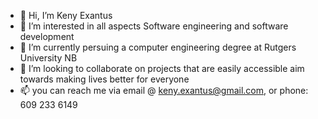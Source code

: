 - 👋 Hi, I’m Keny Exantus
- 👀 I’m interested in all aspects Software engineering and software development 
- 🌱 I’m currently persuing a computer engineering degree at Rutgers University NB
- 💞️ I’m looking to collaborate on projects that are easily accessible aim towards making lives better for everyone
- 📫 you can reach me via email @ keny.exantus@gmail.com, or  phone: 609 233 6149

<!---
AlphaKDE/AlphaKDE is a ✨ special ✨ repository because its `README.md` (this file) appears on your GitHub profile.
You can click the Preview link to take a look at your changes.
--->
